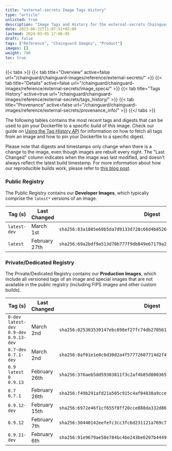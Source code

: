 ```yaml
---
title: "external-secrets Image Tags History"
type: "article"
unlisted: true
description: "Image Tags and History for the external-secrets Chainguard Image"
date: 2023-06-22T11:07:52+02:00
lastmod: 2024-03-05 17:06:05
draft: false
tags: ["Reference", "Chainguard Images", "Product"]
images: []
weight: 700
toc: true
---
```


{{< tabs >}}
{{< tab title="Overview" active=false url="/chainguard/chainguard-images/reference/external-secrets/" >}}
{{< tab title="Details" active=false url="/chainguard/chainguard-images/reference/external-secrets/image_specs/" >}}
{{< tab title="Tags History" active=true url="/chainguard/chainguard-images/reference/external-secrets/tags_history/" >}}
{{< tab title="Provenance" active=false url="/chainguard/chainguard-images/reference/external-secrets/provenance_info/" >}}
{{</ tabs >}}

The following tables contains the most recent tags and digests that can be used to pin your Dockerfile to a specific build of this image. Check our guide on [Using the Tag History API](/chainguard/chainguard-images/using-the-tag-history-api/) for information on how to fetch all tags from an image and how to pin your Dockerfile to a specific digest.

Please note that digests and timestamps only change when there is a change to the image, even though images are rebuilt every night. The "Last Changed" column indicates when the image was last modified, and doesn't always reflect the latest build timestamp. For more information about how our reproducible builds work, please refer to [this blog post](https://www.chainguard.dev/unchained/reproducing-chainguards-reproducible-image-builds).

### Public Registry
The Public Registry contains our **Developer Images**, which typically comprise the `latest*` versions of an image.

| Tag (s)       | Last Changed  | Digest                                                                    |
|---------------|---------------|---------------------------------------------------------------------------|
|  `latest-dev` | March 1st     | `sha256:83a1805e60b5da7d9133d728c66d4b8526696140dd13b87bdbc0bd4e7be77168` |
|  `latest`     | February 27th | `sha256:69a2bdf9a513d70b777f9db849e67179a213e35c6d883c34db732bb03a434657` |


### Private/Dedicated Registry
The Private/Dedicated Registry contains our **Production Images**, which include all versioned tags of an image and special images that are not available in the public registry (including FIPS images and other custom builds).

| Tag (s)                                      | Last Changed  | Digest                                                                    |
|----------------------------------------------|---------------|---------------------------------------------------------------------------|
|  `0-dev` `latest-dev` `0.9-dev` `0.9.13-dev` | March 2nd     | `sha256:025303539147ebc698ef27fc74db270561a86299a3819238b91f85ad98ec84eb` |
|  `0.7-dev` `0.7.1-dev`                       | March 2nd     | `sha256:8af01e1e0c6d30d2a4f57772607714d2f4b830870cf3fca315a6c47d37bdc4ba` |
|  `0.9` `latest` `0` `0.9.13`                 | February 26th | `sha256:376aeb5dd59303811f3c2af4b85d80036538b7426cf79c8f45e08fed3f8fed84` |
|  `0.7` `0.7.1`                               | February 26th | `sha256:f49b291afd21a505c915c4af04838a9cce1209ef7a66ff0156c2659ca921d542` |
|  `0.9.12-dev`                                | February 15th | `sha256:6972e46f1cf655f8ff20cce888da332d86bb807c3ee025e6ce02c3496f4f8efb` |
|  `0.9.12`                                    | February 7th  | `sha256:30440142eefefc3cc3fc6d231121a769c7633ee7b9db72ec32fec6775902f7cf` |
|  `0.9.11-dev`                                | February 6th  | `sha256:91e9679ae58e784bc4be243be6207b4449e60e7c70a0912862874b718cb98a0e` |

